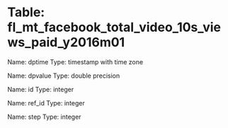 Table: fl_mt_facebook_total_video_10s_views_paid_y2016m01
=========================================================

Name: dptime
Type: timestamp with time zone

Name: dpvalue
Type: double precision

Name: id
Type: integer

Name: ref_id
Type: integer

Name: step
Type: integer

